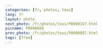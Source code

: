 ```yaml
---
categories: [fr, photos, tous]
lang: fr
layout: photo
next_photo: /fr/photos/tous/P0000167.html
picname: P0000088
prev_photo: /fr/photos/tous/P0000087.html
tags: [Tree]
---
```


